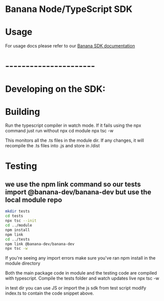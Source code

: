 # Banana Node/TypeScript SDK

# Usage

For usage docs please refer to our [Banana SDK documentation](https://docs.banana.dev/banana-docs/core-concepts/sdks/node.js)

# ----------------------
# Developing on the SDK:

# Building
Run the typescript compiler in watch mode. If it fails using the npx command just run without npx
cd module
npx tsc -w

This monitors all the .ts files in the module dir. If any changes, it will recompile the .ts files into .js and store in /dist

# Testing
## we use the npm link command so our tests import @banana-dev/banana-dev but use the local module repo
```bash
mkdir tests
cd tests
npx tsc --init
cd ../module
npm install
npm link
cd ../tests
npm link @banana-dev/banana-dev
npx tsc -w
```

If you're seeing any import errors make sure you've ran npm install in the module directory

Both the main package code in module and the testing code are compiled with typescript. Compile the tests folder and watch updates live
npx tsc -w 

in test dir you can use JS or import the js sdk from test script
modify index.ts to contain the code snippet above.
